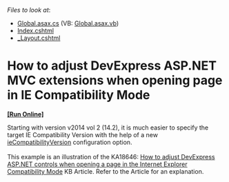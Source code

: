 <!-- default file list -->
*Files to look at*:

* [Global.asax.cs](./CS/MvcGridView_example/Global.asax.cs) (VB: [Global.asax.vb](./VB/MvcGridView_example/Global.asax.vb))
* [Index.cshtml](./CS/MvcGridView_example/Views/Home/Index.cshtml)
* [_Layout.cshtml](./CS/MvcGridView_example/Views/Shared/_Layout.cshtml)
<!-- default file list end -->
# How to adjust DevExpress ASP.NET MVC extensions when opening page in IE Compatibility Mode
<!-- run online -->
**[[Run Online]](https://codecentral.devexpress.com/e4370/)**
<!-- run online end -->


<p>Starting with version v2014 vol 2 (14.2), it is much easier to specify the target IE Compatibility Version with the help of a new <a href="https://documentation.devexpress.com/#AspNet/CustomDocument17771">ieCompatibilityVersion</a> configuration option.<br /><br />This example is an illustration of the KA18646: <a href="https://www.devexpress.com/Support/Center/p/KA18646">How to adjust DevExpress ASP.NET controls when opening a page in the Internet Explorer Compatibility Mode</a> KB Article. Refer to the Article for an explanation.</p>

<br/>


